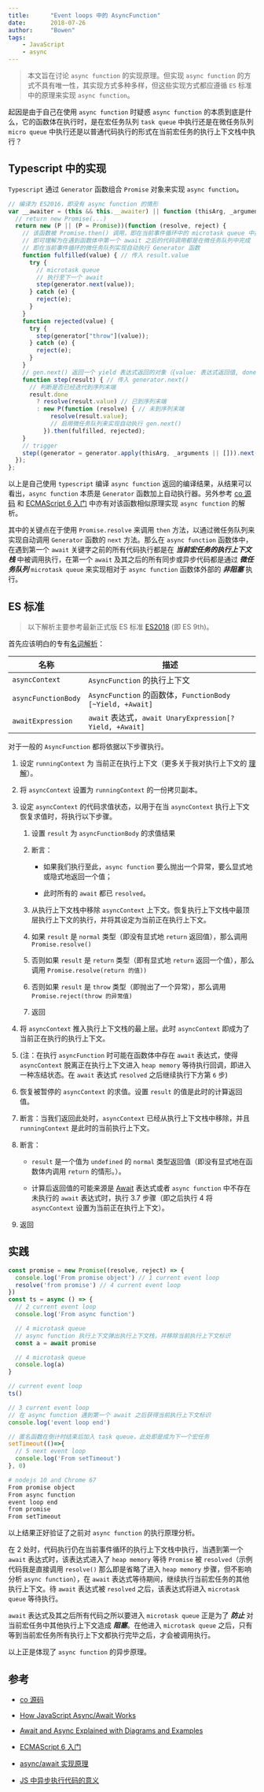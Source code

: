 ```yaml
---
title:      "Event loops 中的 AsyncFunction"
date:       2018-07-26
author:     "Bowen"
tags:
    - JavaScript
    - async
---
```


> 本文旨在讨论 `async function` 的实现原理。但实现 `async function` 的方式不具有唯一性，其实现方式多种多样，但这些实现方式都应遵循 `ES` 标准中的原理来实现 `async function`。

起因是由于自己在使用 `async function` 时疑惑 `async function` 的本质到底是什么，它的函数体在执行时，是在宏任务队列 `task queue` 中执行还是在微任务队列 `micro queue` 中执行还是以普通代码执行的形式在当前宏任务的执行上下文栈中执行？

## Typescript 中的实现

`Typescript` 通过 `Generator` 函数组合 `Promise` 对象来实现 `async function`。

```js
// 编译为 ES2016，即没有 async function 的情形
var __awaiter = (this && this.__awaiter) || function (thisArg, _arguments, P, generator) {
  // return new Promise(...)
  return new (P || (P = Promise))(function (resolve, reject) {
    // 该函数被 Promise.then() 调用，即在当前事件循环中的 microtask queue 中执行回调
    // 即可理解为在遇到函数体中第一个 await 之后的代码调用都是在微任务队列中完成
    // 即在当前事件循环的微任务队列实现自动执行 Generator 函数
    function fulfilled(value) { // 传入 result.value
      try {
        // microtask queue
        // 执行至下一个 await
        step(generator.next(value));
      } catch (e) {
        reject(e);
      }
    }
    function rejected(value) {
      try {
        step(generator["throw"](value));
      } catch (e) {
        reject(e);
      }
    }
    // gen.next() 返回一个 yield 表达式返回的对象（{value: 表达式返回值, done: false}）
    function step(result) { // 传入 generator.next()
      // 判断是否已经迭代到序列末端
      result.done
        ? resolve(result.value) // 已到序列末端
        : new P(function (resolve) { // 未到序列末端
            resolve(result.value);
            // 启用微任务队列来实现自动执行 gen.next()
          }).then(fulfilled, rejected);
    }
    // trigger
    step((generator = generator.apply(thisArg, _arguments || [])).next());
  });
};
```

以上是自己使用 `typescript` 编译 `async function` 返回的编译结果，从结果可以看出，`async function` 本质是 `Generator` 函数加上自动执行器。另外参考 [co 源码] 和 [ECMAScript 6 入门] 中亦有对该函数相似原理实现 `async function` 的解析。

其中的关键点在于使用 `Promise.resolve` 来调用 `then` 方法，以通过微任务队列来实现自动调用 `Generator` 函数的 `next` 方法。那么在 `async function` 函数体中，在遇到第一个 `await` 关键字之前的所有代码执行都是在 ***当前宏任务的执行上下文栈*** 中被调用执行，在第一个 `await` 及其之后的所有同步或异步代码都是通过 ***微任务队列*** `microtask queue` 来实现相对于 `async function` 函数体外部的 ***非阻塞*** 执行。

## ES 标准

> 以下解析主要参考最新正式版 ES 标准 [ES2018][async function start] (即 ES 9th)。

首先应该明白的专有[名词解析][async-function-definitions]：

| 名称 | 描述 |
| --- | ---- |
| `asyncContext` | `AsyncFunction` 的执行上下文 |
| `asyncFunctionBody` | `AsyncFunction` 的函数体，`FunctionBody [~Yield, +Await]` |
| `awaitExpression` | `await` 表达式，`await UnaryExpression[?Yield, +Await]` |

[async-function-definitions]:https://www.ecma-international.org/ecma-262/#sec-async-function-definitions

对于一般的 `AsyncFunction` 都将依据以下步骤执行。

1. 设定 `runningContext` 为 当前正在执行上下文（更多关于我对执行上下文的 [理解][execution-context]）。

2. 将 `asyncContext` 设置为 `runningContext` 的一份拷贝副本。

3. 设定 `asyncContext` 的代码求值状态，以用于在当 `asyncContext` 执行上下文恢复求值时，将执行以下步骤。

    1. 设置 `result` 为 `asyncFunctionBody` 的求值结果

    2. 断言：

        - 如果我们执行至此，`async function` 要么抛出一个异常，要么显式地或隐式地返回一个值；

        - 此时所有的 `await` 都已 `resolved`。

    3. 从执行上下文栈中移除 `asyncContext` 上下文。恢复执行上下文栈中最顶层执行上下文的执行，并将其设定为当前正在执行上下文。

    4. 如果 `result` 是 `normal` 类型（即没有显式地 `return` 返回值），那么调用 `Promise.resolve()`

    5. 否则如果 `result` 是 `return` 类型（即有显式地 `return` 返回一个值），那么调用 `Promise.resolve(return 的值))`

    6. 否则如果 `result` 是 `throw` 类型（即抛出了一个异常），那么调用 `Promise.reject(throw 的异常值)`

    7. 返回

4. 将 `asyncContext` 推入执行上下文栈的最上层。此时 `asyncContext` 即成为了当前正在执行的执行上下文。

5. (注：在执行 `asyncFunction` 时可能在函数体中存在 `await` 表达式，使得 `asyncContext` 脱离正在执行上下文进入 `heap memory` 等待执行回调，即进入一种冻结状态。在 `await` 表达式 `resolved` 之后继续执行下方第 `6` 步)

6. 恢复被暂停的 `asyncContext` 的求值。设置 `result` 的值是此时的计算返回值。

7. 断言：当我们返回此处时，`asyncContext` 已经从执行上下文栈中移除，并且 `runningContext` 是此时的当前执行上下文。

8. 断言：

    - `result` 是一个值为 `undefined` 的 `normal` 类型返回值（即没有显式地在函数体内调用 `return` 的情形。）。

    - 计算后返回值的可能来源是 [Await][await] 表达式或者 `async function` 中不存在未执行的 `await` 表达式时，执行 3.7 步骤（即之后执行 4 将 `asyncContext` 设置为当前正在执行上下文）。

9. 返回

[execution-context]:https://set.sh/blog/writings/execution-context/

[async function start]:https://www.ecma-international.org/ecma-262/9.0/#sec-async-functions-abstract-operations-async-function-start

[await]:https://www.ecma-international.org/ecma-262/#await

## 实践

```js
const promise = new Promise((resolve, reject) => {
  console.log('From promise object') // 1 current event loop
  resolve('from promise') // 4 current event loop
})
const ts = async () => {
  // 2 current event loop
  console.log('From async function')

  // 4 microtask queue
  // async function 执行上下文弹出执行上下文栈，并移除当前执行上下文标识
  const a = await promise

  // 4 microtask queue
  console.log(a)
}

// current event loop
ts()

// 3 current event loop
// 在 async function 遇到第一个 await 之后获得当前执行上下文标识
console.log('event loop end')

// 匿名函数在倒计时结束后加入 task queue，此处即是成为下一个宏任务
setTimeout(()=>{
  // 5 next event loop
  console.log('From setTimeout')
}, 0)
```

```bash
# nodejs 10 and Chrome 67
From promise object
From async function
event loop end
from promise
From setTimeout
```

以上结果正好验证了之前对 `async function` 的执行原理分析。

在 2 处时，代码执行仍在当前事件循环的执行上下文栈中执行，当遇到第一个 `await` 表达式时，该表达式进入了 `heap memory` 等待 `Promise` 被 `resolved`（示例代码我是直接调用 `resolve()` 那么即是省略了进入 `heap memory` 步骤，但不影响分析 `async function`），在 `await` 表达式等待期间，继续执行当前宏任务的其他执行上下文。待 `await` 表达式被 `resolved` 之后，该表达式将进入 `microtask queue` 等待执行。

`await` 表达式及其之后所有代码之所以要进入 `microtask queue` 正是为了 ***防止*** 对当前宏任务中其他执行上下文造成 ***阻塞***。在他进入 `microtask queue` 之后，只有等到当前宏任务所有执行上下文都执行完毕之后，才会被调用执行。

以上正是体现了 `async function` 的异步原理。

## 参考

- [co 源码]

- [How JavaScript Async/Await Works]

- [Await and Async Explained with Diagrams and Examples]

- [ECMAScript 6 入门]

- [async/await 实现原理]

- [JS 中异步执行代码的意义]

[co 源码]:https://github.com/tj/co/blob/master/index.js#L98-L106

[How JavaScript Async/Await Works]:https://medium.com/siliconwat/how-javascript-async-await-works-3cab4b7d21da

[Await and Async Explained with Diagrams and Examples]:http://nikgrozev.com/2017/10/01/async-await/

[ECMAScript 6 入门]:http://es6.ruanyifeng.com/#docs/async#async-函数的实现原理

[async/await 实现原理]:https://www.zhihu.com/question/39571954

[JS 中异步执行代码的意义]:https://www.zhihu.com/question/62254462/answer/197769615
